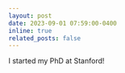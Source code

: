 ```yaml
---
layout: post
date: 2023-09-01 07:59:00-0400
inline: true
related_posts: false
---
```


I started my PhD at Stanford!
